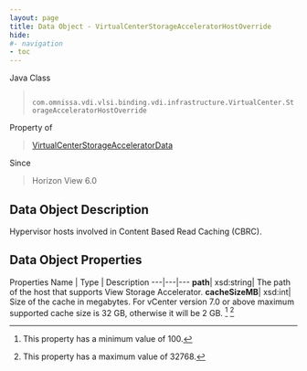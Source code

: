 ```yaml
---
layout: page
title: Data Object - VirtualCenterStorageAcceleratorHostOverride
hide:
#- navigation
- toc
---
```






Java Class
> ` com.omnissa.vdi.vlsi.binding.vdi.infrastructure.VirtualCenter.StorageAcceleratorHostOverride`

Property of
> [VirtualCenterStorageAcceleratorData](vdi.infrastructure.VirtualCenter.StorageAcceleratorData.md#field_detail)

Since
> Horizon View 6.0


## Data Object Description

Hypervisor hosts involved in Content Based Read Caching (CBRC).

## Data Object Properties
Properties
Name |  Type |  Description
---|---|---
**path**|  xsd:string|  The path of the host that supports View Storage Accelerator.
**cacheSizeMB**|  xsd:int|  Size of the cache in megabytes. For vCenter version 7.0 or above maximum supported cache size is 32 GB, otherwise it will be 2 GB. [^177] [^178]


 


[^177]: This property has a minimum value of 100.
[^178]: This property has a maximum value of 32768.